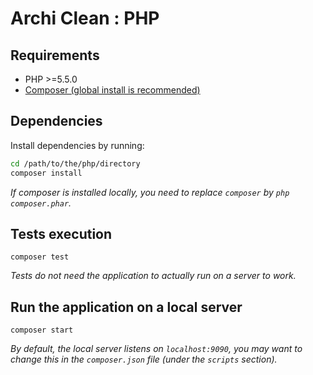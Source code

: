 # Archi Clean : PHP

## Requirements
- PHP >=5.5.0
- [Composer (global install is recommended)](https://getcomposer.org/doc/00-intro.md) 

## Dependencies
Install dependencies by running:
```bash
cd /path/to/the/php/directory
composer install
```
*If composer is installed locally, you need to replace `composer` by `php composer.phar`.* 

## Tests execution
```
composer test
```
*Tests do not need the application to actually run on a server to work.* 


## Run the application on a local server

```
composer start
```
*By default, the local server listens on `localhost:9090`, you may want to change this in the `composer.json` file (under the `scripts` section).* 